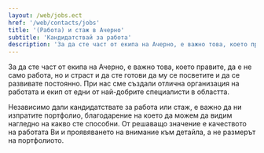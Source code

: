 ```yaml
---
layout: /web/jobs.ect
href: '/web/contacts/jobs'
title: '(Работа) и стаж в Ачерно'
subtitle: 'Кандидатствай за работа'
description: 'За да сте част от екипа на Ачерно, е важно това, което правите, да е не само работа, но и страст и да сте готови да му се посветите и да се развивате постоянно. При нас сме създали отлична организация на работата и екип от едни от най-добрите специалисти в областта.'
---
```

За да сте част от екипа на Ачерно, е важно това, което правите, да е не само работа, но и страст и да сте готови да му се посветите и да се развивате постоянно. При нас сме създали отлична организация на работата и екип от едни от най-добрите специалисти в областта.

Независимо дали кандидатствате за работа или стаж, е важно да ни изпратите портфолио, благодарение на което да можем да видим нагледно на какво сте способни. От решаващо значение е качеството на работата Ви и проявяването на внимание към детайла, а не размерът на портфолиото.